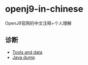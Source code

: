 # openj9-in-chinese
OpenJ9官网的中文注释+个人理解


## 诊断

* [Tools and data](https://www.eclipse.org/openj9/docs/diag_overview/)
* [Java dump](https://github.com/wenger66/openj9-in-chinese/Diagnostics/blob/master/README.md)
